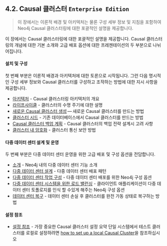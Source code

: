 ## 4.2. Causal 클러스터 `Enterprise Edition`
> 이 장에서는 이론적 배경 및 아키텍처는 물론 구성 세부 정보 및 지침을 포함하여 Neo4j Causal 클러스터링에 대한 포괄적인 설명을 제공합니다.

이 장에서는 Causal 클러스터링에 대한 포괄적인 설명을 제공합니다. Causal 클러스터링의 개념에 대한 기본 소개와 고급 배포 옵션에 대한 프레젠테이션의 두 부분으로 나뉘어집니다.

#### 설치 및 구성
첫 번째 부분은 이론적 배경과 아키텍처에 대한 토론으로 시작됩니다. 그런 다음 명시적인 구성 세부 정보와 Causal 클러스터를 구성하고 조작하는 방법에 대한 지시 사항을 제공합니다.
* [아키텍처](./architecture.md) - Causal 클러스터링 아키텍처의 개요
* [라이프사이클](./lifecycle.md) - 클러스터의 수명 주기에 대한 설명
* [새로운 Causal 클러스터 생성]() — 새로운 Causal 클러스터를 만드는 방법
* [클러스터 시드]() - 기존 데이터베이스에서 Causal 클러스터를 만드는 방법
* [Causal 클러스터 백업 계획]() - Causal 클러스터의 백업 전략 설계시 고려 사항
* [클러스터 내 암호화]() - 클러스터 통신 보안 방법

#### 다중 데이터 센터 설계 및 운영
두 번째 부분은 다중 데이터 센터 운영을 위한 고급 배포 및 구성 옵션을 전담합니다.
* [소개]() - Neo4j 내의 다중 데이터 센터 기능 소개
* [다중 데이터 센터 설계]() - 다중 데이터 센터 배포 패턴
* [다중 데이터 센터 작업 구성]() - 다중 데이터 센터 배포를 위한 Neo4j 구성 옵션
* [다중 데이터 센터 시스템을 위한 로드 밸런싱]() - 클라이언트 애플리케이션이 다중 데이터 센터 토폴로지를 인식 할 수있게 해주는 Neo4j 구성 옵션
* [데이터 센터 복구]() - 데이터 센터 손실 후 클러스터를 완전 가동 상태로 복구하는 방법

#### 설정 참조
* [설정 참조](https://neo4j.com/docs/operations-manual/3.3/clustering/causal-clustering/settings/) - 가장 중요한 Causal 클러스터 설정 요약
단일 시스템에서 테스트 클러스터를 로컬로 설정하려면 [how to set up a local Causal Cluster](https://neo4j.com/docs/operations-manual/3.3/tutorial/local-causal-cluster/)을 참조하십시오
